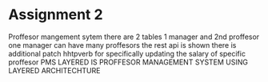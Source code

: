 # Assignment 2 
Proffesor mangement sytem
there are 2 tables 1 manager and 2nd proffesor one manager can have many proffesors 
the rest api is shown 
there is additional patch hhtpverb for specifically updating the salary of specific proffesor
PMS LAYERED IS PROFFESOR MANAGEMENT SYSTEM USING LAYERED ARCHITECHTURE
